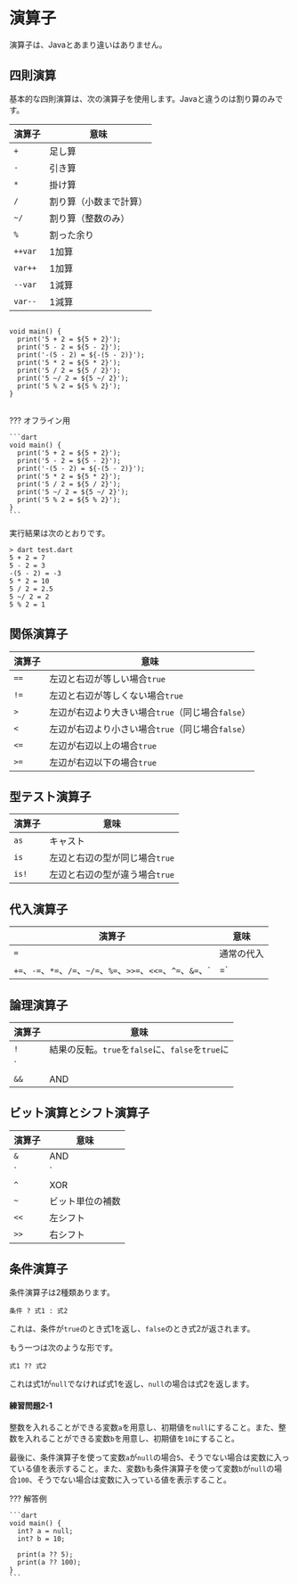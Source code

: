 # 演算子

演算子は、Javaとあまり違いはありません。

## 四則演算

基本的な四則演算は、次の演算子を使用します。Javaと違うのは割り算のみです。

| 演算子 | 意味 |
|-|-|
| `+` | 足し算 |
| `-` | 引き算 |
| `*` | 掛け算 |
| `/` | 割り算（小数まで計算） |
| `~/` | 割り算（整数のみ） |
| `%` | 割った余り |
| `++var` | 1加算 |
| `var++` | 1加算 |
| `--var` | 1減算 |
| `var--` | 1減算 |

<pre>
<code class="language-run-dartpad:theme-light:mode-flutter:ga_id-example1">
void main() {
  print(&#x27;5 + 2 = ${5 + 2}&#x27;);
  print(&#x27;5 - 2 = ${5 - 2}&#x27;);
  print(&#x27;-(5 - 2) = ${-(5 - 2)}&#x27;);
  print(&#x27;5 * 2 = ${5 * 2}&#x27;);
  print(&#x27;5 / 2 = ${5 / 2}&#x27;);
  print(&#x27;5 ~/ 2 = ${5 ~/ 2}&#x27;);
  print(&#x27;5 % 2 = ${5 % 2}&#x27;);
}
</code>
</pre>

??? オフライン用

    ```dart
    void main() {
      print('5 + 2 = ${5 + 2}');
      print('5 - 2 = ${5 - 2}');
      print('-(5 - 2) = ${-(5 - 2)}');
      print('5 * 2 = ${5 * 2}');
      print('5 / 2 = ${5 / 2}');
      print('5 ~/ 2 = ${5 ~/ 2}');
      print('5 % 2 = ${5 % 2}');
    }
    ```

実行結果は次のとおりです。

```
> dart test.dart
5 + 2 = 7
5 - 2 = 3
-(5 - 2) = -3
5 * 2 = 10
5 / 2 = 2.5
5 ~/ 2 = 2
5 % 2 = 1
```

## 関係演算子

| 演算子 | 意味 |
|-|-|
| `==` | 左辺と右辺が等しい場合`true` |
| `!=` | 左辺と右辺が等しくない場合`true` |
| `>` | 左辺が右辺より大きい場合`true`（同じ場合`false`） |
| `<` | 左辺が右辺より小さい場合`true`（同じ場合`false`） |
| `<=` | 左辺が右辺以上の場合`true` |
| `>=` | 左辺が右辺以下の場合`true` |

## 型テスト演算子

| 演算子 | 意味 |
|-|-|
| `as` | キャスト |
| `is` | 左辺と右辺の型が同じ場合`true` |
| `is!` | 左辺と右辺の型が違う場合`true` |

## 代入演算子

| 演算子 | 意味 |
|-|-|
| `=` | 通常の代入 |
| `+=`、`-=`、`*=`、`/=`、`~/=`、`%=`、`>>=`、`<<=`、`^=`、`&=`、`|=` | `a op= b`は`a = a op b` |

## 論理演算子

| 演算子 | 意味 |
|-|-|
| `!` | 結果の反転。`true`を`false`に、`false`を`true`に |
| `||` | OR |
| `&&` | AND |

## ビット演算とシフト演算子

| 演算子 | 意味 |
|-|-|
| `&` |  AND |
| `|` | OR |
| `^` | XOR |
| `~` | ビット単位の補数 |
| `<<` | 左シフト |
| `>>` | 右シフト |

## 条件演算子

条件演算子は2種類あります。

```
条件 ? 式1 : 式2
```

これは、条件が`true`のとき式1を返し、`false`のとき式2が返されます。

もう一つは次のような形です。

```
式1 ?? 式2
```

これは式1が`null`でなければ式1を返し、`null`の場合は式2を返します。

#### 練習問題2-1

整数を入れることができる変数`a`を用意し、初期値を`null`にすること。また、整数を入れることができる変数`b`を用意し、初期値を`10`にすること。

最後に、条件演算子を使って変数`a`が`null`の場合`5`、そうでない場合は変数に入っている値を表示すること。また、変数`b`も条件演算子を使って変数`b`が`null`の場合`100`、そうでない場合は変数に入っている値を表示すること。

??? 解答例

    ```dart
    void main() {
      int? a = null;
      int? b = 10;

      print(a ?? 5);
      print(a ?? 100);
    }
    ```
